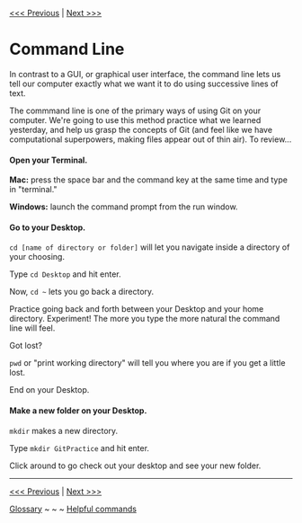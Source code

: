 [<<< Previous](outline.md)  | [Next >>>](concept.md)  

# Command Line

In contrast to a GUI, or graphical user interface, the command line lets us tell our computer exactly what we want it to do using successive lines of text. 

The commmand line is one of the primary ways of using Git on your computer. We're going to use this method practice what we learned yesterday, and help us grasp the concepts of Git (and feel like we have computational superpowers, making files appear out of thin air). To review...

#### Open your Terminal. 

**Mac:** press the space bar and the command key at the same time and type in "terminal."

**Windows:** launch the command prompt from the run window. 

#### Go to your Desktop.

`cd [name of directory or folder]` will let you navigate inside a directory of your choosing.

Type `cd Desktop` and hit enter.

Now, `cd ~` lets you go back a directory.

Practice going back and forth between your Desktop and your home directory. Experiment! The more you type the more natural the command line will feel. 

Got lost?

`pwd` or "print working directory" will tell you where you are if you get a little lost.

End on your Desktop. 

#### Make a new folder on your Desktop.

`mkdir` makes a new directory.

Type `mkdir GitPractice` and hit enter. 

Click around to go check out your desktop and see your new folder. 

___
[<<< Previous](outline.md)  | [Next >>>](concept.md)

[Glossary](glossary.md) ~ ~ ~ [Helpful commands](helpfulcommands.md)
